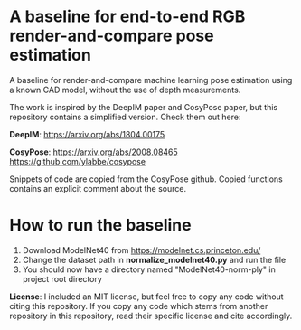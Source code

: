 # A baseline for end-to-end RGB render-and-compare pose estimation
A baseline for render-and-compare machine learning pose estimation using a known CAD model, without the use of depth measurements.

The work is inspired by the DeepIM paper and CosyPose paper, but this repository contains a simplified version.
Check them out here:

**DeepIM**:
https://arxiv.org/abs/1804.00175

**CosyPose**:
https://arxiv.org/abs/2008.08465
https://github.com/ylabbe/cosypose

Snippets of code are copied from the CosyPose github. Copied functions contains an explicit comment about the source.

# How to run the baseline
1. Download ModelNet40 from https://modelnet.cs.princeton.edu/
2. Change the dataset path in **normalize_modelnet40.py** and run the file
3. You should now have a directory named "ModelNet40-norm-ply" in project root directory



**License**:
I included an MIT license, but feel free to copy any code without citing this repository. If you copy any code which stems from another repository in this repository, read their specific license and cite accordingly.
